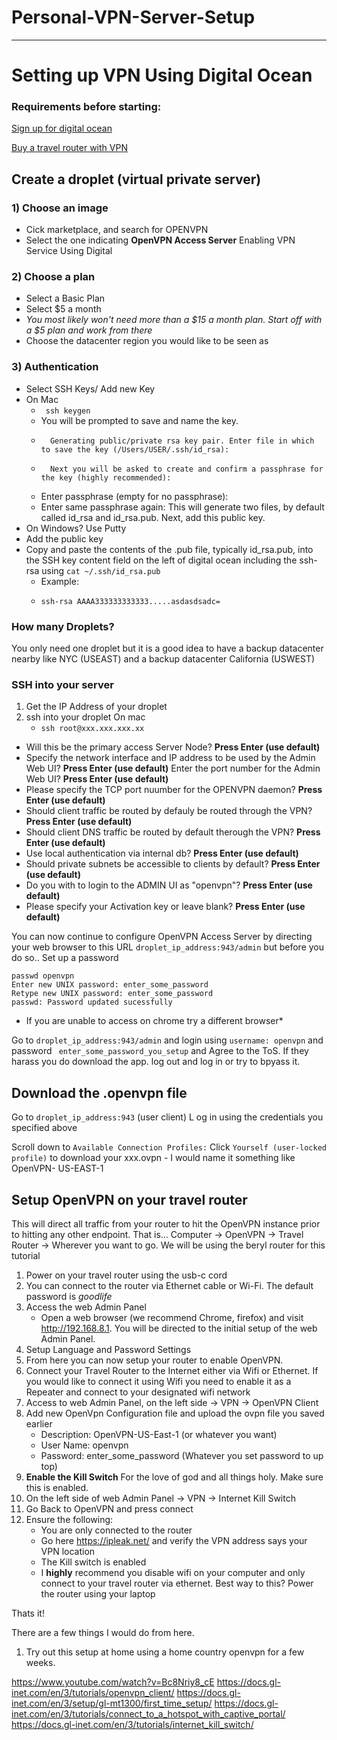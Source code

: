 # Personal-VPN-Server-Setup

---
# Setting up VPN Using Digital Ocean
### Requirements before starting: 
[Sign up for digital ocean](https://m.do.co/c/8e844a776b79)

[Buy a travel router with VPN](https://www.gl-inet.com/products/gl-mt1300/)

## Create a droplet (virtual private server)
### 1) Choose an image 
* Cick marketplace, and search for OPENVPN 
* Select the one indicating **OpenVPN Access Server**
Enabling VPN Service Using Digital

### 2) Choose a plan
* Select a Basic Plan
* Select $5 a month
* _You most likely won't need more than a $15 a month plan. Start off with a $5 plan and work from there_
* Choose the datacenter region you would like to be seen as

### 3) Authentication
* Select SSH Keys/ Add new Key 
* On Mac
    * ``` ssh keygen```
    * You will be prompted to save and name the key.
    *       Generating public/private rsa key pair. Enter file in which to save the key (/Users/USER/.ssh/id_rsa):
    *       Next you will be asked to create and confirm a passphrase for the key (highly recommended):
    * Enter passphrase (empty for no passphrase):
    * Enter same passphrase again: 
    This will generate two files, by default called id_rsa and id_rsa.pub. Next, add this public key.
* On Windows? Use Putty
* Add the public key
* Copy and paste the contents of the .pub file, typically id_rsa.pub, into the SSH key content field on the left of digital ocean including the ssh-rsa using  ```cat ~/.ssh/id_rsa.pub```
    * Example:
    *     ssh-rsa AAAA333333333333.....asdasdsadc=

### How many Droplets?
You only need one droplet but it is a good idea to have a backup datacenter nearby like NYC  (USEAST) and a backup datacenter California (USWEST)

### SSH into your server
1) Get the IP Address of your droplet
2) ssh into your droplet
On mac 
    * ```ssh root@xxx.xxx.xxx.xx```
    

* Will this be the primary access Server Node? **Press Enter (use default)**
* Specify the network interface and IP address to be used by the Admin Web UI? **Press Enter (use default)**
Enter the port number for the Admin Web UI? **Press Enter (use default)**
* Please specify the TCP port nuumber for the OPENVPN daemon? **Press Enter (use default)**
* Should client traffic be routed by defauly be routed through the VPN?  **Press Enter (use default)**
* Should client DNS traffic be routed by default therough the VPN? **Press Enter (use default)**
* Use local authentication via internal db? **Press Enter (use default)**
* Should private subnets be accessible to clients by default?  **Press Enter (use default)**
*  Do you with to login to the ADMIN UI as "openvpn"?  **Press Enter (use default)**
* Please specify your Activation key or leave blank?  **Press Enter (use default)**
    

You can now continue to configure OpenVPN Access Server by directing your web browser to this URL ```droplet_ip_address:943/admin``` but before you do so.. Set up a password
```
passwd openvpn
Enter new UNIX password: enter_some_password
Retype new UNIX password: enter_some_password
passwd: Password updated sucessfully
```
* If you are unable to access on chrome try a different browser*

Go to ```droplet_ip_address:943/admin``` and login using ```username: openvpn``` and password ``` enter_some_password_you_setup``` and Agree to the ToS. If they harass you do download the app. log out and log in or try to bpyass it.

## Download the .openvpn file 
Go to ```droplet_ip_address:943```  (user client) 
L og in using the credentials you specified above

Scroll down to ```Available Connection Profiles:``` 
Click ```Yourself (user-locked profile)``` to download your xxx.ovpn - I would name it something like OpenVPN- US-EAST-1

## Setup OpenVPN on your travel router

This will direct all traffic from your router to hit the OpenVPN instance prior to hitting any other endpoint. That is... Computer -> OpenVPN -> Travel Router ->  Wherever you want to go.
We will be using the beryl router for this tutorial

1. Power on your travel router using the usb-c cord
2. You can connect to the router via Ethernet cable or Wi-Fi. The default password is *goodlife*
3. Access the web Admin Panel
    * Open a web browser (we recommend Chrome, firefox) and visit http://192.168.8.1. You will be directed to the initial setup of the web Admin Panel.
4. Setup Language and Password Settings
5. From here you can now setup your router to enable OpenVPN.
6. Connect your Travel Router to the Internet either via Wifi or Ethernet. If you would like to connect it using Wifi you need to enable it as a Repeater and connect to your designated wifi network
7. Access to web Admin Panel, on the left side -> VPN -> OpenVPN Client
8. Add new OpenVpn Configuration file and upload the ovpn file you saved earlier
    * Description: OpenVPN-US-East-1 (or whatever you want)
    * User Name: openvpn
    * Password: enter_some_password (Whatever you set password to up top)
9. **Enable the Kill Switch** For the love of god and all things holy. Make sure this is enabled. 
110. On the left side of web Admin Panel -> VPN -> Internet Kill Switch
11. Go Back to OpenVPN and press connect
12. Ensure the following:
    * You are only connected to the router
    * Go here https://ipleak.net/  and verify the VPN address says your VPN location
    * The Kill switch is enabled
    * I **highly** recommend you disable wifi on your computer and only connect to your travel router via ethernet.  Best way to this? Power the router using your laptop
 
Thats it!

There are a few things I would do from here.
1) Try out this setup at home using a home country openvpn for a few weeks.


https://www.youtube.com/watch?v=Bc8Nriy8_cE
https://docs.gl-inet.com/en/3/tutorials/openvpn_client/
https://docs.gl-inet.com/en/3/setup/gl-mt1300/first_time_setup/
https://docs.gl-inet.com/en/3/tutorials/connect_to_a_hotspot_with_captive_portal/
https://docs.gl-inet.com/en/3/tutorials/internet_kill_switch/








